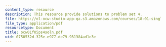 ```yaml
---
content_type: resource
description: This resource provide solutions to problem set 4.
file: https://ol-ocw-studio-app-qa.s3.amazonaws.com/courses/18-01-single-variable-calculus-fall-2005/0750532d325ee977de79931384ad1c3e_ocw01f05ps4soln.pdf
file_type: application/pdf
resourcetype: Document
title: ocw01f05ps4soln.pdf
uid: 0750532d-325e-e977-de79-931384ad1c3e
---
```


